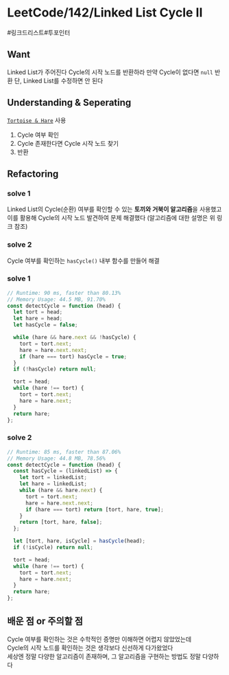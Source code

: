 # LeetCode/142/Linked List Cycle II

#링크드리스트#투포인터

## Want
Linked List가 주어진다
Cycle의 시작 노드를 반환하라
만약 Cycle이 없다면 `null` 반환
단, Linked List를 수정하면 안 된다 

## Understanding & Seperating
[`Tortoise & Hare`](https://github.com/Collection50/Algorithm-DataStructrue/blob/master/Tortoise%20and%20Hare.md) 사용
1. Cycle 여부 확인
2. Cycle 존재한다면 Cycle 시작 노드 찾기
3. 반환

## Refactoring

### solve 1
Linked List의 Cycle(순환) 여부를 확인할 수 있는 **토끼와 거북이 알고리즘**을 사용했고  
이를 활용해 Cycle의 시작 노드 발견하여 문제 해결했다
(알고리즘에 대한 설명은 위 링크 참조)

### solve 2
Cycle 여부를 확인하는 `hasCycle()` 내부 함수를 만들어 해결 

### solve 1
```js
// Runtime: 90 ms, faster than 80.13%
// Memory Usage: 44.5 MB, 91.70%
const detectCycle = function (head) {
  let tort = head;
  let hare = head;
  let hasCycle = false;

  while (hare && hare.next && !hasCycle) {
    tort = tort.next;
    hare = hare.next.next;
    if (hare === tort) hasCycle = true;
  }
  if (!hasCycle) return null;

  tort = head;
  while (hare !== tort) {
    tort = tort.next;
    hare = hare.next;
  }
  return hare;
};
```

### solve 2
```js
// Runtime: 85 ms, faster than 87.06%
// Memory Usage: 44.8 MB, 78.56%
const detectCycle = function (head) {
  const hasCycle = (linkedList) => {
    let tort = linkedList;
    let hare = linkedList;
    while (hare && hare.next) {
      tort = tort.next;
      hare = hare.next.next;
      if (hare === tort) return [tort, hare, true];
    }
    return [tort, hare, false];
  };

  let [tort, hare, isCycle] = hasCycle(head);
  if (!isCycle) return null;

  tort = head;
  while (hare !== tort) {
    tort = tort.next;
    hare = hare.next;
  }
  return hare;
};
```

## 배운 점 or 주의할 점
Cycle 여부를 확인하는 것은 수학적인 증명만 이해하면 어렵지 않았었는데  
Cycle의 시작 노드를 확인하는 것은 생각보다 신선하게 다가왔었다  
세상엔 정말 다양한 알고리즘이 존재하며, 그 알고리즘을 구현하는 방법도 정말 다양하다  
